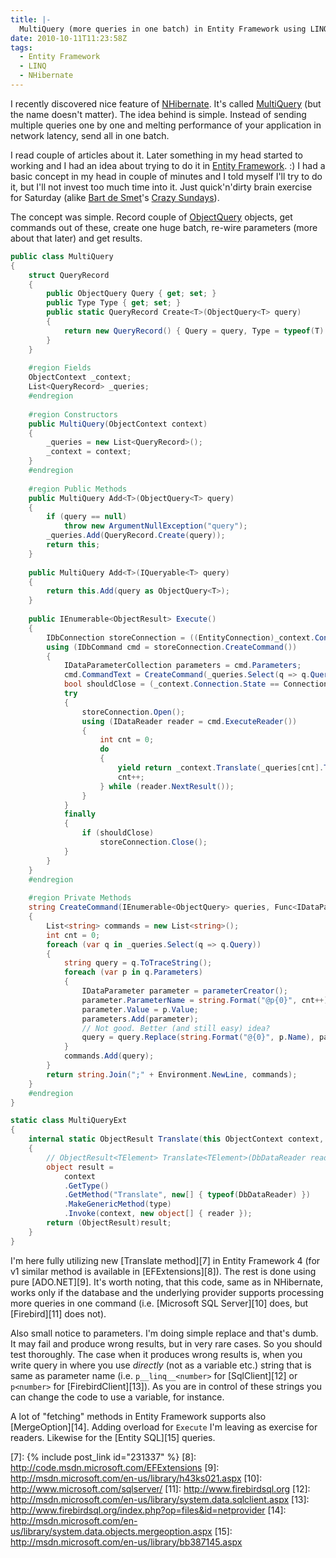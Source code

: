 ```yaml
---
title: |-
  MultiQuery (more queries in one batch) in Entity Framework using LINQ
date: 2010-10-11T11:23:58Z
tags:
  - Entity Framework
  - LINQ
  - NHibernate
---
```

I recently discovered nice feature of [NHibernate][1]. It's called [MultiQuery][2] (but the name doesn't matter). The idea behind is simple. Instead of sending multiple queries one by one and melting performance of your application in network latency, send all in one batch.

I read couple of articles about it. Later something in my head started to working and I had an idea about trying to do it in [Entity Framework][3]. :) I had a basic concept in my head in couple of minutes and I told myself I'll try to do it, but I'll not invest too much time into it. Just quick'n'dirty brain exercise for Saturday (alike [Bart de Smet][4]'s [Crazy Sundays][5]).

The concept was simple. Record couple of [ObjectQuery][6] objects, get commands out of these, create one huge batch, re-wire parameters (more about that later) and get results.

```csharp
public class MultiQuery
{
	struct QueryRecord
	{
		public ObjectQuery Query { get; set; }
		public Type Type { get; set; }
		public static QueryRecord Create<T>(ObjectQuery<T> query)
		{
			return new QueryRecord() { Query = query, Type = typeof(T) };
		}
	}
	
	#region Fields
	ObjectContext _context;
	List<QueryRecord> _queries;
	#endregion
	
	#region Constructors
	public MultiQuery(ObjectContext context)
	{
		_queries = new List<QueryRecord>();
		_context = context;
	}
	#endregion
	
	#region Public Methods
	public MultiQuery Add<T>(ObjectQuery<T> query)
	{
		if (query == null)
			throw new ArgumentNullException("query");
		_queries.Add(QueryRecord.Create(query));
		return this;
	}
	
	public MultiQuery Add<T>(IQueryable<T> query)
	{
		return this.Add(query as ObjectQuery<T>);
	}
	
	public IEnumerable<ObjectResult> Execute()
	{
		IDbConnection storeConnection = ((EntityConnection)_context.Connection).StoreConnection;
		using (IDbCommand cmd = storeConnection.CreateCommand())
		{
			IDataParameterCollection parameters = cmd.Parameters;
			cmd.CommandText = CreateCommand(_queries.Select(q => q.Query), cmd.CreateParameter, ref parameters);
			bool shouldClose = (_context.Connection.State == ConnectionState.Closed);
			try
			{
				storeConnection.Open();
				using (IDataReader reader = cmd.ExecuteReader())
				{
					int cnt = 0;
					do
					{
						yield return _context.Translate(_queries[cnt].Type, reader);
						cnt++;
					} while (reader.NextResult());
				}
			}
			finally
			{
				if (shouldClose)
					storeConnection.Close();
			}
		}
	}
	#endregion
	
	#region Private Methods
	string CreateCommand(IEnumerable<ObjectQuery> queries, Func<IDataParameter> parameterCreator, ref IDataParameterCollection parameters)
	{
		List<string> commands = new List<string>();
		int cnt = 0;
		foreach (var q in _queries.Select(q => q.Query))
		{
			string query = q.ToTraceString();
			foreach (var p in q.Parameters)
			{
				IDataParameter parameter = parameterCreator();
				parameter.ParameterName = string.Format("@p{0}", cnt++);
				parameter.Value = p.Value;
				parameters.Add(parameter);
				// Not good. Better (and still easy) idea?
				query = query.Replace(string.Format("@{0}", p.Name), parameter.ParameterName);
			}
			commands.Add(query);
		}
		return string.Join(";" + Environment.NewLine, commands);
	}
	#endregion
}

static class MultiQueryExt
{
	internal static ObjectResult Translate(this ObjectContext context, Type type, IDataReader reader)
	{
		// ObjectResult<TElement> Translate<TElement>(DbDataReader reader)
		object result =
			context
			.GetType()
			.GetMethod("Translate", new[] { typeof(DbDataReader) })
			.MakeGenericMethod(type)
			.Invoke(context, new object[] { reader });
		return (ObjectResult)result;
	}
}
```

I'm here fully utilizing new [Translate method][7] in Entity Framework 4 (for v1 similar method is available in [EFExtensions][8]). The rest is done using pure [ADO.NET][9]. It's worth noting, that this code, same as in NHibernate, works only if the database and the underlying provider supports processing more queries in one command (i.e. [Microsoft SQL Server][10] does, but [Firebird][11] does not).

Also small notice to parameters. I'm doing simple replace and that's dumb. It may fail and produce wrong results, but in very rare cases. So you should test thoroughly. The case when it produces wrong results is, when you write query in where you use _directly_ (not as a variable etc.) string that is same as parameter name (i.e. `p__linq__<number>` for [SqlClient][12] or `p<number>` for [FirebirdClient][13]). As you are in control of these strings you can change the code to use a variable, for instance.

A lot of "fetching" methods in Entity Framework supports also [MergeOption][14]. Adding overload for `Execute` I'm leaving as exercise for readers. Likewise for the [Entity SQL][15] queries.

[1]: http://www.nhforge.org/
[2]: http://nhforge.org/doc/nh/en/index.html#performance-multi-query
[3]: http://msdn.microsoft.com/en-us/library/bb399572.aspx
[4]: http://community.bartdesmet.net/blogs/bart/Default.aspx
[5]: http://community.bartdesmet.net/blogs/bart/archive/tags/Crazy+Sundays/default.aspx
[6]: http://msdn.microsoft.com/en-us/library/bb345303.aspx
[7]: {% include post_link id="231337" %}
[8]: http://code.msdn.microsoft.com/EFExtensions
[9]: http://msdn.microsoft.com/en-us/library/h43ks021.aspx
[10]: http://www.microsoft.com/sqlserver/
[11]: http://www.firebirdsql.org
[12]: http://msdn.microsoft.com/en-us/library/system.data.sqlclient.aspx
[13]: http://www.firebirdsql.org/index.php?op=files&id=netprovider
[14]: http://msdn.microsoft.com/en-us/library/system.data.objects.mergeoption.aspx
[15]: http://msdn.microsoft.com/en-us/library/bb387145.aspx